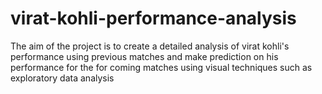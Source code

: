# virat-kohli-performance-analysis
The aim of the project is to create a detailed analysis of virat kohli's performance using previous matches and make prediction on his performance for the for coming matches using visual techniques such as exploratory data analysis 
